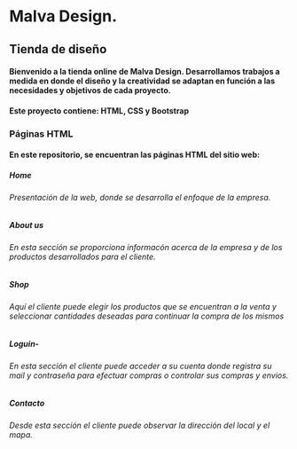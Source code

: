 # Malva Design. 
## Tienda de diseño
#### Bienvenido a la tienda online de Malva Design. Desarrollamos trabajos a medida en donde el diseño y la creatividad se adaptan en función a las necesidades y objetivos de cada proyecto.
#### Este proyecto contiene: HTML, CSS y Bootstrap
### Páginas HTML
#### En este repositorio, se encuentran las páginas HTML del sitio web:
##### Home
###### Presentación de la web, donde se desarrolla el enfoque de la empresa.
##### About us
###### En esta sección se proporciona informacón acerca de la empresa y  de los productos desarrollados para el cliente.
##### Shop
###### Aquí el cliente puede elegir los productos que se encuentran a la venta y seleccionar cantidades deseadas para continuar la compra de los mismos 
##### Loguin-
###### En esta sección el cliente puede acceder a su cuenta donde registra su mail y contraseña para efectuar compras o controlar sus compras y envios.
##### Contacto
###### Desde esta sección el cliente puede observar la dirección del local y el mapa.